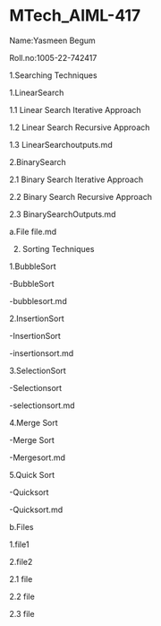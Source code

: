 # MTech_AIML-417

Name:Yasmeen Begum

Roll.no:1005-22-742417

1.Searching Techniques

1.LinearSearch

1.1 Linear Search Iterative Approach

1.2 Linear Search Recursive Approach

1.3 LinearSearchoutputs.md

2.BinarySearch

2.1 Binary Search Iterative Approach

2.2 Binary Search Recursive Approach

2.3 BinarySearchOutputs.md

a.File
file.md

2. Sorting Techniques

1.BubbleSort

-BubbleSort

-bubblesort.md

2.InsertionSort

-InsertionSort

-insertionsort.md

3.SelectionSort

-Selectionsort

-selectionsort.md

4.Merge Sort

-Merge Sort

-Mergesort.md

5.Quick Sort

-Quicksort

-Quicksort.md

b.Files

1.file1

2.file2

2.1 file

2.2 file

2.3 file

